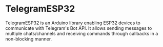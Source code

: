 # TelegramESP32
TelegramESP32 is an Arduino library enabling ESP32 devices to communicate with Telegram's Bot API. It allows sending messages to multiple chats/channels and receiving commands through callbacks in a non-blocking manner.
